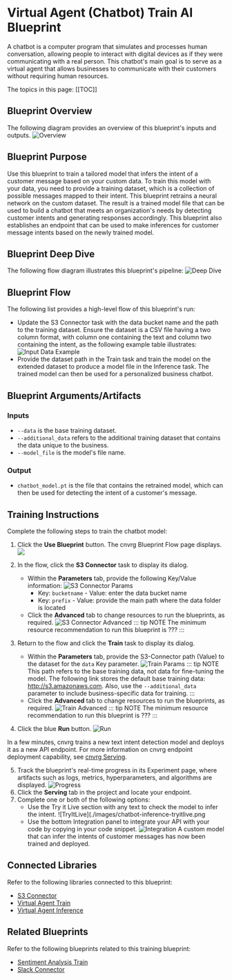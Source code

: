 # Virtual Agent (Chatbot) Train AI Blueprint
A chatbot is a computer program that simulates and processes human conversation, allowing people to interact with digital devices as if they were communicating with a real person. This chatbot's main goal is to serve as a virtual agent that allows businesses to communicate with their customers without requiring human resources.

The topics in this page:
[[TOC]]

## Blueprint Overview
The following diagram provides an overview of this blueprint's inputs and outputs.
![Overview](./images/chatbot-train-overview.png)

## Blueprint Purpose
Use this blueprint to train a tailored model that infers the intent of a customer message based on your custom data. To train this model with your data, you need to provide a training dataset, which is a collection of possible messages mapped to their intent.
This blueprint retrains a neural network on the custom dataset. The result is a trained model file that can be used to build a chatbot that meets an organization's needs by detecting customer intents and generating responses accordingly. This blueprint also establishes an endpoint that can be used to make inferences for customer message intents based on the newly trained model.

## Blueprint Deep Dive
The following flow diagram illustrates this blueprint's pipeline:
![Deep Dive](./images/chatbot-train-deepdive.png)

## Blueprint Flow
The following list provides a high-level flow of this blueprint's run:
* Update the S3 Connector task with the data bucket name and the path to the training dataset. Ensure the dataset is a CSV file having a two column format, with column one containing the text and column two containing the intent, as the following example table illustrates:
![Input Data Example](./images/chatbot-train-input-data-example.png)
* Provide the dataset path in the Train task and train the model on the extended dataset to produce a model file in the Inference task. The trained model can then be used for a personalized business chatbot.

## Blueprint Arguments/Artifacts
### Inputs
* `--data` is the base training dataset.
* `--additional_data` refers to the additional training dataset that contains the data unique to the business.
* `--model_file` is the model's file name.

### Output
* `chatbot_model.pt` is the file that contains the retrained model, which can then be used for detecting the intent of a customer's message.

## Training Instructions
Complete the following steps to train the chatbot model:
1. Click the **Use Blueprint** button. The cnvrg Blueprint Flow page displays.
![](./images/chatbot-train-use-blueprint.png)

2. In the flow, click the **S3 Connector** task to display its dialog.
   * Within the **Parameters** tab, provide the following Key/Value information:
   ![S3 Connector Params](./images/chatbot-train-s3connector-params.png)
     - Key: `bucketname` - Value: enter the data bucket name
     - Key: `prefix` - Value: provide the main path where the data folder is located
   * Click the **Advanced** tab to change resources to run the blueprints, as required.
   ![S3 Connector Advanced](./images/chatbot-train-s3connector-advanced.png)
   ::: tip NOTE
   The minimum resource recommendation to run this blueprint is ???
   :::

3. Return to the flow and click the **Train** task to display its dialog.
   * Within the **Parameters** tab, provide the S3-Connector path (Value) to the dataset for the `data` Key parameter.
   ![Train Params](./images/chatbot-train-train-params.png)
   ::: tip NOTE
   This path refers to the base training data, not data for fine-tuning the model. The following link stores the default base training data: http://s3.amazonaws.com. Also, use the `--additional_data` parameter to include business-specific data for training.
   :::
   * Click the **Advanced** tab to change resources to run the blueprints, as required.
   ![Train Advanced](./images/chatbot-train-train-advanced.png)
   ::: tip NOTE
   The minimum resource recommendation to run this blueprint is ???
   :::
4.	Click the blue **Run** button.
![Run](./images/chatbot-train-run.png)

In a few minutes, cnvrg trains a new text intent detection model and deploys it as a new API endpoint.
For more information on cnvrg endpoint deployment capability, see [cnvrg Serving](https://app.cnvrg.io/docs/core_concepts/endpoints.html#serving).

5. Track the blueprint's real-time progress in its Experiment page, where artifacts such as logs, metrics, hyperparameters, and algorithms are displayed.
![Progress](./images/chatbot-train-progress.png)
6. Click the **Serving** tab in the project and locate your endpoint.
7. Complete one or both of the following options:
   * Use the Try it Live section with any text to check the model to infer the intent.
   ![TryItLive](./images/chatbot-inference-tryitlive.png
   * Use the bottom Integration panel to integrate your API with your code by copying in your code snippet.
   ![Integration](./images/chatbot-inference-integration.png)
A custom model that can infer the intents of customer messages has now been trained and deployed.

## Connected Libraries
Refer to the following libraries connected to this blueprint:
- [S3 Connector](https://metacloud.cloud.cnvrg.io/marketplace/libraries/s3-connector/1.7.12)
- [Virtual Agent Train](https://metacloud.cloud.cnvrg.io/marketplace/libraries/virtual-agent-train/1.7.12)
- [Virtual Agent Inference](https://metacloud.cloud.cnvrg.io/marketplace/libraries/virtual-agent-inference/1.7.12)

## Related Blueprints
Refer to the following blueprints related to this training blueprint:
- [Sentiment Analysis Train](https://metacloud.cloud.cnvrg.io/marketplace/blueprints/sentiment-analysis-train)
- [Slack Connector](https://metacloud.staging-cloud.cnvrg.io/marketplace/libraries/slack-connector/latest)

